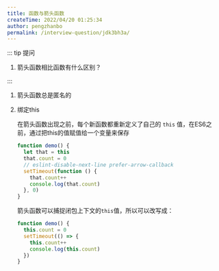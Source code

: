 ```yaml
---
title: 函数与箭头函数
createTime: 2022/04/20 01:25:34
author: pengzhanbo
permalink: /interview-question/jdk3bh3a/
---
```


::: tip 提问

1. 箭头函数相比函数有什么区别？

:::

1. 箭头函数总是匿名的
1. 绑定this

   在箭头函数出现之前，每个新函数都重新定义了自己的 `this` 值，在ES6之前，通过把this的值赋值给一个变量来保存

   ```js
   function demo() {
     let that = this
     that.count = 0
     // eslint-disable-next-line prefer-arrow-callback
     setTimeout(function () {
       that.count++
       console.log(that.count)
     }, 0)
   }
   ```

   箭头函数可以捕捉闭包上下文的`this`值，所以可以改写成：

   ```js
   function demo() {
     this.count = 0
     setTimeout(() => {
       this.count++
       console.log(this.count)
     })
   }
   ```
